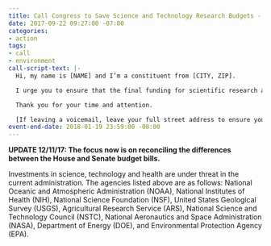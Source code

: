 ```yaml
---
title: Call Congress to Save Science and Technology Research Budgets - NOW
date: 2017-09-22 09:27:00 -07:00
categories:
- action
tags:
- call
- environment
call-script-text: |-
  Hi, my name is [NAME] and I’m a constituent from [CITY, ZIP].

  I urge you to ensure that the final funding for scientific research and development (R&D) in all federal agencies is protected.  The research budgets of many universities and scientists depend on grants from these agencies. The quality of our future depends on advances in scientific research and investment in promising new technologies. The partnership between our federal government and universities has led to many discoveries and much innovation improving the quality of our lives. Please empower the expert scientists both in and out of government and their programs as they continue to strive to protect and improve our health, safety, environment and future possibilities. China is rapidly increasing its spending on research and development and its number of new patents is increasing annually, while the number of new US originated patents has not been growing. We need to maintain our leadership in R&D.

  Thank you for your time and attention.

  [If leaving a voicemail, leave your full street address to ensure your call is tallied]
event-end-date: 2018-01-19 23:59:00 -08:00
---
```


**UPDATE 12/11/17:  The focus now is on reconciling the differences between the House and Senate budget bills.**

Investments in science, technology and health are under threat in the current administration.  The agencies listed above are as follows:   National Oceanic and Atmospheric Administration (NOAA), National Institutes of Health (NIH), National Science Foundation (NSF), United States Geological Survey (USGS), Agricultural Research Service (ARS), National Science and Technology Council (NSTC), National Aeronautics and Space Administration (NASA), Department of Energy (DOE), and Environmental Protection Agency (EPA). 